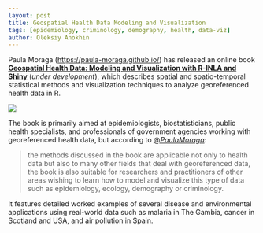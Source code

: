 ```yaml
---
layout: post
title: Geospatial Health Data Modeling and Visualization
tags: [epidemiology, criminology, demography, health, data-viz]
author: Oleksiy Anokhin
---
```


Paula Moraga (https://paula-moraga.github.io/) has released an online book 
[**Geospatial Health Data: Modeling and Visualization with R-INLA and Shiny**](https://paula-moraga.github.io/book-geospatial/index.html) 
(_under development_), 
which describes spatial and spatio-temporal statistical methods and visualization techniques to analyze georeferenced health data in R.

[![](https://paula-moraga.github.io/book-geospatial/img/bbimg.png)](https://paula-moraga.github.io/book-geospatial/index.html)

The book is primarily aimed at epidemiologists, biostatisticians, public health specialists, and professionals of government agencies working with georeferenced health data, but according to [@_PaulaMoraga_](https://twitter.com/_PaulaMoraga_):

> the methods discussed in the book are applicable not only to health data but also to many other fields that deal with georeferenced data, the book is also suitable for researchers and practitioners of other areas wishing to learn how to model and visualize this type of data such as epidemiology, ecology, demography or criminology.

It features detailed worked examples of several disease and environmental applications using real-world data such as 
malaria in The Gambia, cancer in Scotland and USA, and air pollution in Spain. 





